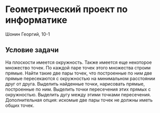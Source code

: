 # Геометрический проект по информатике

Шонин Георгий, 10-1

## Условие задачи

На плоскости имеется окружность. Также имеется еще некоторое множество точек. По каждой паре точек этого множества строим прямые. Найти такие две пары точек, что построенные по ним две прямые пересекаются с окружностью на минимальном расстоянии друг от друга. Выделить найденные точки, нарисовать прямые, построенные по ним. Выделить точки пересечения этих прямых с окружностью. Выделить дугу между этими точками пересечения. Дополнительная опция: искомые две пары точек не должны иметь общих точек.
